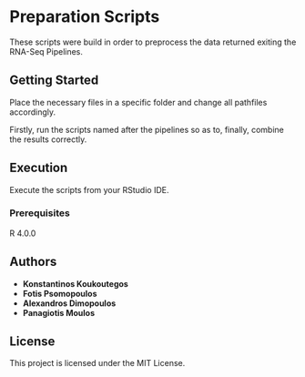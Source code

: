 # Preparation Scripts

These scripts were build in order to preprocess the data returned exiting the RNA-Seq Pipelines.

## Getting Started

Place the necessary files in a specific folder and change all pathfiles accordingly.

Firstly, run the scripts named after the pipelines so as to, finally, combine the results correctly.


## Execution

Execute the scripts from your RStudio IDE. 

### Prerequisites

R 4.0.0 

## Authors

* **Konstantinos Koukoutegos** 
* **Fotis Psomopoulos** 
* **Alexandros Dimopoulos** 
* **Panagiotis Moulos** 


## License

This project is licensed under the MIT License.
